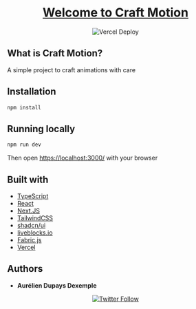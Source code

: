 <h1 align="center">
  <a href="https://github.com/SugarDarius/craft-motion">Welcome to Craft Motion</a>
</h1>

<p align="center">
    <img src="https://therealsujitk-vercel-badge.vercel.app/?app=craft-motion&style=for-the-badge" alt="Vercel Deploy">
</p>

## What is Craft Motion?

A simple project to craft animations with care

## Installation

```sh
npm install
```

## Running locally

```sh
npm run dev
```

Then open [https://localhost:3000/](https://localhost:3000/) with your browser

## Built with

- [TypeScript](https://www.typescriptlang.org/)
- [React](https://reactjs.org/)
- [Next.JS](https://nextjs.org/)
- [TailwindCSS](https://tailwindcss.com/)
- [shadcn/ui](https://ui.shadcn.com/)
- [liveblocks.io](https://liveblocks.io/)
- [Fabric.js](http://fabricjs.com/)
- [Vercel](https://vercel.com/)

## Authors

- **Aurélien Dupays Dexemple**
<p align="center">
    <a href="https://twitter.com/azeldvin">  
        <img alt="Twitter Follow" src="https://img.shields.io/twitter/follow/azeldvin?style=social">
    </a>
</p>
